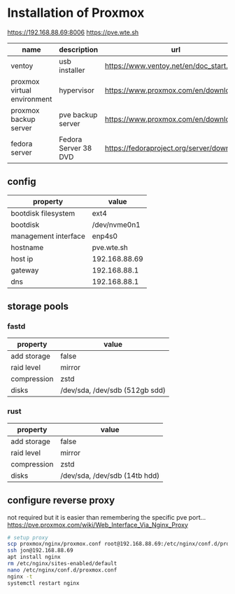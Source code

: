 # Installation of Proxmox

https://192.168.88.69:8006
https://pve.wte.sh

| name                        | description          | url                                        |
| --------------------------- | -------------------- | ------------------------------------------ |
| ventoy                      | usb installer        | https://www.ventoy.net/en/doc_start.html   |
| proxmox virtual environment | hypervisor           | https://www.proxmox.com/en/downloads       |
| proxmox backup server       | pve backup server    | https://www.proxmox.com/en/downloads       |
| fedora server               | Fedora Server 38 DVD | https://fedoraproject.org/server/download/ |

## config

| property             | value         |
| -------------------- | ------------- |
| bootdisk filesystem  | ext4          |
| bootdisk             | /dev/nvme0n1  |
| management interface | enp4s0        |
| hostname             | pve.wte.sh    |
| host ip              | 192.168.88.69 |
| gateway              | 192.168.88.1  |
| dns                  | 192.168.88.1  |

## storage pools

### fastd

| property    | value                          |
| ----------- | ------------------------------ |
| add storage | false                          |
| raid level  | mirror                         |
| compression | zstd                           |
| disks       | /dev/sda, /dev/sdb (512gb sdd) |

### rust

| property    | value                         |
| ----------- | ----------------------------- |
| add storage | false                         |
| raid level  | mirror                        |
| compression | zstd                          |
| disks       | /dev/sda, /dev/sdb (14tb hdd) |

## configure reverse proxy

not required but it is easier than remembering the specific pve port... https://pve.proxmox.com/wiki/Web_Interface_Via_Nginx_Proxy

```bash
# setup proxy
scp proxmox/nginx/proxmox.conf root@192.168.88.69:/etc/nginx/conf.d/proxmox.conf
ssh jon@192.168.88.69
apt install nginx
rm /etc/nginx/sites-enabled/default
nano /etc/nginx/conf.d/proxmox.conf
nginx -t
systemctl restart nginx
```
